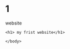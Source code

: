 # 1
website

<!doctype html>


<html>
  
  <head>
  <title>osman khan </title>
  </head>
  <body>
    
    
    <h1> my frist website</h1>
    
    </body>
  </html>
